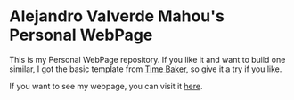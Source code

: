 # Alejandro Valverde Mahou's Personal WebPage

This is my Personal WebPage repository. If you like it and want to build one similar, I got the basic template from [Time Baker](https://github.com/tbakerx/react-resume-template), so give it a try if you like.

If you want to see my webpage, you can visit it [here](pheithar.github.io/).
